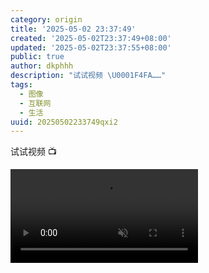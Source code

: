 ```yaml
---
category: origin
title: '2025-05-02 23:37:49'
created: '2025-05-02T23:37:49+08:00'
updated: '2025-05-02T23:37:55+08:00'
public: true
author: dkphhh
description: "试试视频 \U0001F4FA……"
tags:
  - 图像
  - 互联网
  - 生活
uuid: 20250502233749qxi2
---
```


试试视频 📺

<video preload="metadata" controls muted src="https://img.dkphhh.me/20250502233751e2ta.mp4#t=0.001"></video>
